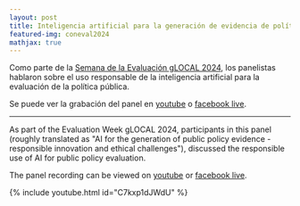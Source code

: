 ```yaml
---
layout: post
title: Inteligencia artificial para la generación de evidencia de política pública - innovación responsable y desafíos éticos
featured-img: coneval2024
mathjax: true
---
```


Como parte de la [Semana de la Evaluación gLOCAL 2024](https://sites.google.com/coneval.org.mx/semanaevaluacion/agenda/eje-3), los panelistas hablaron sobre el uso responsable de la inteligencia artificial para la evaluación de la política pública.

Se puede ver la grabación del panel en [youtube](https://www.youtube.com/watch?v=C7kxp1dJWdU&ab_channel=CONEVALVIDEO) o [facebook live](https://www.facebook.com/Coneval/videos/1245388350102775).

----------

As part of the Evaluation Week gLOCAL 2024, participants in this panel (roughly translated as "AI for the generation of public policy evidence - responsible innovation and ethical challenges"), discussed the responsible use of AI for public policy evaluation.

The panel recording can be viewed on [youtube](https://www.youtube.com/watch?v=C7kxp1dJWdU&ab_channel=CONEVALVIDEO) or [facebook live](https://www.facebook.com/Coneval/videos/1245388350102775).


{% include youtube.html id="C7kxp1dJWdU" %}  
